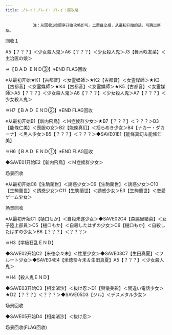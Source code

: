 ```yaml
---
title: プレイ！プレイ！プレイ！屍攻略
---
```


                注：从回收1按顺序开始攻略即可。二周目之后，从最初开始的话，可跳过序章。

回收１

A5【？？？】＜少女殺人鬼＞A6【？？？】＜少女殺人鬼＞J3【舞木咲友菜】＜主治医の娘＞

⇒【ＢＡＤ ＥＮＤ③】※END FLAG回收

※从最初开始★K1【古都音】＜女霊媒師＞★K2【古都音】＜女霊媒師＞★K3【古都音】＜女霊媒師＞★K4【古都音】＜女霊媒師＞★K5【古都音】＜女霊媒師＞A5【？？？】＜少女殺人鬼＞A6【？？？】＜少女殺人鬼＞A7【？？？】＜少女殺人鬼＞

⇒H7【ＢＡＤ ＥＮＤ②】※END FLAG回收

※从最初开始B1【新内飛鳥】＜Ｍ症候群少女＞★B7【？？？】＜？？？＞B3【能條仁美】＜喪服の女＞B2【能條真幻】＜揺らめき少女＞B4【ナカー・ダカーナ】＜黒人少女＞B5【？？？】＜？？？＞◆SAVE01E1【能條真幻＆能條仁美】

⇒H6【ＢＡＤ ＥＮＤ①】※END FLAG回收

◆SAVE01开始E2【新内飛鳥】＜Ｍ症候群少女＞

场景回收

※从最初开始C8【生駒蘭世】＜誘惑少女＞C9【生駒蘭世】＜誘惑少女＞C10【生駒蘭世】＜誘惑少女＞C11【生駒蘭世】＜誘惑少女＞E3【生駒蘭世】＜恋愛ゲーム少女＞

场景回收

※从最初开始C1【樋口もか】＜自殺未遂少女＞◆SAVE02C4【森脇里緒菜】＜女子陸上部員＞C5【樋口もか】＜自殺したはずの少女＞C6【樋口もか】＜自殺したはずの少女＞B6【？？？】＜？？？＞

⇒H3【学級狂乱ＥＮＤ】

◆SAVE02开始C2【米徳奈々未】＜性悪少女＞◆SAVE03C7【生田真夏】＜フルート少女＞◆SAVE04E4【米徳奈々未＆生田真夏】A5【？？？】＜少女殺人鬼＞

⇒H4【殺人鬼ＥＮＤ】

◆SAVE03开始C3【相楽渚沙】＜抜け忍＞D1【與儀美彩】＜間違い電話少女＞★D2【？？？】＜？？？＞◆SAVE05D3【ジル】＜デスメタル少女＞

场景回收

◆SAVE05开始D4【相楽渚沙】＜抜け忍＞

场景回收(FLAG回收)


              
